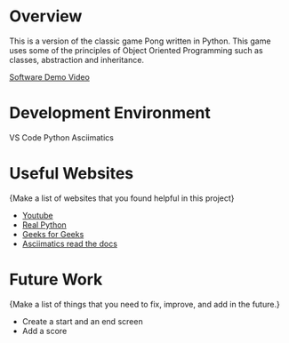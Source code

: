 # Overview

This is a version of the classic game Pong written in Python. This game uses some of the principles of Object Oriented Programming such as classes, abstraction and inheritance. 


[Software Demo Video](https://youtu.be/o1fHoXPfOas)

# Development Environment

VS Code
Python 
Asciimatics 


# Useful Websites

{Make a list of websites that you found helpful in this project}
* [Youtube](https://www.youtube.com/watch?v=5uIRu1_25FU)
* [Real Python](https://realpython.com/python3-object-oriented-programming/)
* [Geeks for Geeks](https://www.geeksforgeeks.org/python-oops-concepts/)
* [Asciimatics read the docs](https://asciimatics.readthedocs.io/en/stable/)


# Future Work

{Make a list of things that you need to fix, improve, and add in the future.}
* Create a start and an end screen
* Add a score